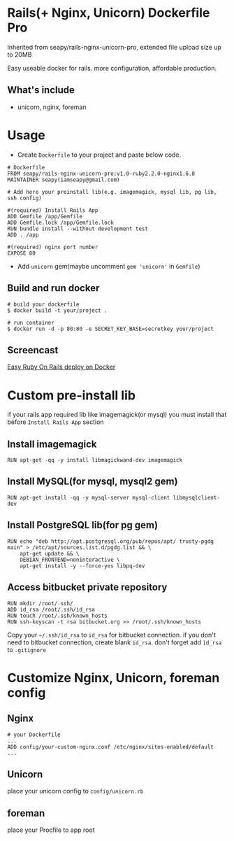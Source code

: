 # Rails(+ Nginx, Unicorn) Dockerfile Pro

Inherited from seapy/rails-nginx-unicorn-pro, extended file upload size up to 20MB

Easy useable docker for rails. more configuration, affordable production.

## What's include

* unicorn, nginx, foreman


# Usage

* Create `Dockerfile` to your project and paste below code.

```
# Dockerfile
FROM seapy/rails-nginx-unicorn-pro:v1.0-ruby2.2.0-nginx1.6.0
MAINTAINER seapy(iamseapy@gmail.com)

# Add here your preinstall lib(e.g. imagemagick, mysql lib, pg lib, ssh config)

#(required) Install Rails App
ADD Gemfile /app/Gemfile
ADD Gemfile.lock /app/Gemfile.lock
RUN bundle install --without development test
ADD . /app

#(required) nginx port number
EXPOSE 80
```

* Add `unicorn` gem(maybe uncomment `gem 'unicorn'` in `Gemfile`)

## Build and run docker

```
# build your dockerfile
$ docker build -t your/project .

# run container
$ docker run -d -p 80:80 -e SECRET_KEY_BASE=secretkey your/project
```

## Screencast

[Easy Ruby On Rails deploy on Docker](http://youtu.be/QgmzBuPuM6I)


# Custom pre-install lib

if your rails app required lib like imagemagick(or mysql) you must install that before `Install Rails App` section

## Install imagemagick

```
RUN apt-get -qq -y install libmagickwand-dev imagemagick
```

## Install MySQL(for mysql, mysql2 gem)

```
RUN apt-get install -qq -y mysql-server mysql-client libmysqlclient-dev
```

## Install PostgreSQL lib(for pg gem)

```
RUN echo "deb http://apt.postgresql.org/pub/repos/apt/ trusty-pgdg main" > /etc/apt/sources.list.d/pgdg.list && \
    apt-get update && \
    DEBIAN_FRONTEND=noninteractive \
    apt-get install -y --force-yes libpq-dev
```

## Access bitbucket private repository

```
RUN mkdir /root/.ssh/
ADD id_rsa /root/.ssh/id_rsa
RUN touch /root/.ssh/known_hosts
RUN ssh-keyscan -t rsa bitbucket.org >> /root/.ssh/known_hosts
```

Copy your `~/.ssh/id_rsa` to `id_rsa` for bitbucket connection. if you don't need to bitbucket connection, create blank `id_rsa`. don't forget add `id_rsa` to `.gitignore`


# Customize Nginx, Unicorn, foreman config

## Nginx

```
# your Dockerfile
...
ADD config/your-custom-nginx.conf /etc/nginx/sites-enabled/default
...
```

## Unicorn

place your unicorn config to `config/unicorn.rb`

## foreman

place your Procfile to app root

